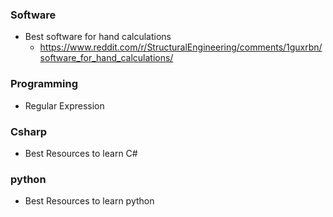 
### Software
- Best software for hand calculations
  - https://www.reddit.com/r/StructuralEngineering/comments/1guxrbn/software_for_hand_calculations/

### Programming
- Regular Expression

### Csharp
- Best Resources to learn C#

### python
- Best Resources to learn python


